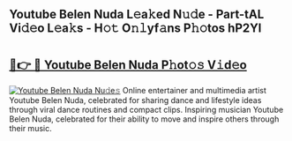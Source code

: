 ## Youtube Belen Nuda L𝚎a𝚔ed N𝚞𝚍e - Part-tAL Vi𝚍𝚎o L𝚎a𝚔s - H𝚘𝚝 O𝚗𝚕yf𝚊ns P𝚑𝚘tos hP2Yl

# <h2><a href="http://kf6yd2.oniu.top/?m=Youtube+Belen+Nuda">🔗👉 🔴 Youtube Belen Nuda P𝚑ot𝚘𝚜 V𝚒d𝚎o</a></h2>

[![Youtube Belen Nuda Nu𝚍e𝚜](https://i.imgur.com/0qMVB7G.gif)](http://kf6yd2.oniu.top/?m=Youtube+Belen+Nuda)
Online entertainer and multimedia artist Youtube Belen Nuda, celebrated for sharing dance and lifestyle ideas through viral dance routines and compact clips. Inspiring musician Youtube Belen Nuda, celebrated for their ability to move and inspire others through their music.  
